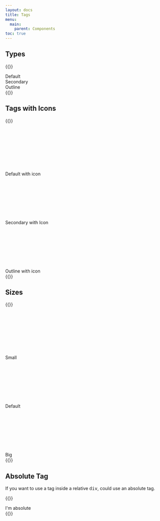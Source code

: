 ```yaml
---
layout: docs
title: Tags
menu:
  main:
    parent: Components
toc: true
---
```


## Types

{{<example>}}
<div class="tag">
  Default
</div>

<div class="tag tag-secondary">
  Secondary
</div>

<div class="tag tag-outline">
  Outline
</div>
{{</example>}}

## Tags with Icons

{{<example>}}
<div class="tag">
  Default with icon
  <svg class="icon"><use xlink:href="/assets/icons/feather.svg#x"/></svg>
</div>

<div class="tag tag-secondary">
  Secondary with Icon
  <svg class="icon"><use xlink:href="/assets/icons/feather.svg#x"/></svg>
</div>

<div class="tag tag-outline">
  Outline with icon
  <svg class="icon"><use xlink:href="/assets/icons/feather.svg#x"/></svg>
</div>
{{</example>}}

## Sizes

{{<example>}}
<div class="tag tag-small">
  Small
  <svg class="icon icon-small"><use xlink:href="/assets/icons/feather.svg#x"/></svg>
</div>

<div class="tag">
  Default
  <svg class="icon icon-small"><use xlink:href="/assets/icons/feather.svg#x"/></svg>
</div>

<div class="tag tag-big">
  Big
  <svg class="icon icon"><use xlink:href="/assets/icons/feather.svg#x"/></svg>
</div>
{{</example>}}


## Absolute Tag

If you want to use a tag inside a relative <kbd>div</kbd>, could use an absolute tag.

{{<example>}}
<div class="tag tag-absolute">
  I'm absolute
</div>
{{</example>}}
